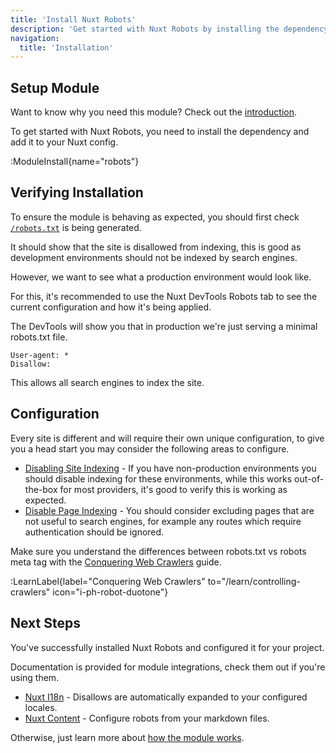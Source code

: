 ```yaml
---
title: 'Install Nuxt Robots'
description: 'Get started with Nuxt Robots by installing the dependency to your project.'
navigation:
  title: 'Installation'
---
```


## Setup Module

Want to know why you need this module? Check out the [introduction](/docs/robots/getting-started/introduction).

To get started with Nuxt Robots, you need to install the dependency and add it to your Nuxt config.

:ModuleInstall{name="robots"}

## Verifying Installation

To ensure the module is behaving as expected, you should first check [`/robots.txt`](http://localhost:3000/robots.txt) is being generated.

It should show that the site is disallowed from indexing, this is good as development
environments should not be indexed by search engines.

However, we want to see what a production environment would look like.

For this, it's recommended to use the Nuxt DevTools Robots tab to see the current configuration and how it's being applied.

The DevTools will show you that in production we're just serving a minimal robots.txt file.

```robots-txt [robots.txt]
User-agent: *
Disallow:
```

This allows all search engines to index the site.

## Configuration

Every site is different and will require their own unique configuration, to give you a head start
you may consider the following areas to configure.

- [Disabling Site Indexing](/docs/robots/guides/disable-indexing) - If you have non-production environments you should disable indexing for these environments,
while this works out-of-the-box for most providers, it's good to verify this is working as expected.
- [Disable Page Indexing](/docs/robots/guides/disable-page-indexing) - You should consider excluding pages that are not useful to search engines, for example
any routes which require authentication should be ignored.

Make sure you understand the differences between robots.txt vs robots meta tag with the [Conquering Web Crawlers](/learn/conquering-crawlers) guide.

:LearnLabel{label="Conquering Web Crawlers" to="/learn/controlling-crawlers" icon="i-ph-robot-duotone"}

## Next Steps

You've successfully installed Nuxt Robots and configured it for your project.

Documentation is provided for module integrations, check them out if you're using them.
- [Nuxt I18n](/docs/robots/guides/i18n) - Disallows are automatically expanded to your configured locales.
- [Nuxt Content](/docs/robots/guides/content) - Configure robots from your markdown files.

Otherwise, just learn more about [how the module works](/docs/robots/guides/how-it-works).
